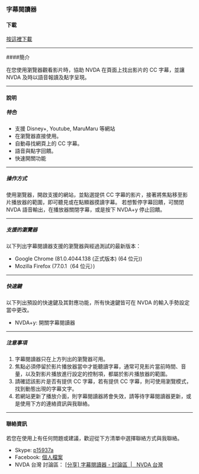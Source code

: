 ### 字幕閱讀器

#### 下載
[按這裡下載](https://drive.google.com/open?id=1VGymtE6EE0um0Gr7PASwR1Xk6-UCS9PL&authuser=maxe%40mail.batol.net&usp=drive_fs)

---

####簡介

在您使用瀏覽器觀看影片時，協助 NVDA 在頁面上找出影片的 CC 字幕，並讓 NVDA 及時以語音報讀及點字呈現。

---

#### 說明

##### 特色

* 支援 Disney+, Youtube, MaruMaru 等網站
* 在瀏覽器直接使用。
* 自動尋找網頁上的 CC 字幕。
* 語音與點字回饋。
* 快速開關功能

---

##### 操作方式

使用瀏覽器，開啟支援的網站，並點選提供 CC 字幕的影片，接著將焦點移至影片播放器的範圍，即可聽見或在點顯器摸讀字幕。
若想暫停字幕回饋，可關閉 NVDA 語音輸出，在播放器關閉字幕，或是按下 NVDA+y 停止回饋。

---

##### 支援的瀏覽器
以下列出字幕閱讀器支援的瀏覽器與經過測試的最新版本：

* Google Chrome (81.0.4044.138 (正式版本) (64 位元))
* Mozilla Firefox (77.0.1（64 位元）)

---

##### 快速鍵
以下列出預設的快速鍵及其對應功能，所有快速鍵皆可在 NVDA 的輸入手勢設定當中更改。

* NVDA+y: 開關字幕閱讀器

---

##### 注意事項

1. 字幕閱讀器只在上方列出的瀏覽器可用。
2. 焦點必須停留於影片播放器當中才能聽讀字幕，通常可見影片當前時間、音量，以及對影片播放進行設定的控制項，都屬於影片播放器的範圍。
3. 請確認該影片是否有提供 CC 字幕，若有提供 CC 字幕，則可使用瀏覽模式，找到動態出現的字幕文字。
4. 若網站更新了播放介面，則字幕閱讀器將會失效，請等待字幕閱讀器更新，或是使用下方的連絡資訊與我聯絡。

---

#### 聯絡資訊
若您在使用上有任何問題或建議，歡迎從下方清單中選擇聯絡方式與我聯絡。

* Skype:
[p15937a](https://join.skype.com/invite/VnIdifjym1OR)
* Facebook:
[個人檔案](https://m.facebook.com/profile.php?id=100002631752665&refid=46&ref=content_filter&__xts__[0]=12.%7B%22browse_result_type%22%3A%22browse_type_user%22%2C%22click_type%22%3A%22result%22%2C%22module_result_position%22%3A0%2C%22module_role%22%3A%22ENTITY_USER%22%2C%22result_id%22%3A100002631752665%2C%22session_id%22%3A%222108b07c-e391-4921-aaa7-474a90634d73%22%2C%22unit_id%22%3A%22mtouch_bem_res%3A30287062e76b81d229366f24878df5b4%22%2C%22unit_id_click_type%22%3A%22graph_search_results_item_in_module_tapped%22%2C%22unit_id_result_id%22%3A100002631752665%7D)
* NVDA 台灣 討論區：
[[分享] 字幕閱讀器 - 討論區  |   NVDA 台灣](https://www.nvda.tw/discussion/ui=2005603400tm=1964947895)

